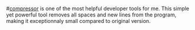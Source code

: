 #[compressor](https://nottgy.github.io/einstain/compressor/index.html)
is one of the most helpful developer tools for me.
This simple yet powerful tool removes all spaces and new lines from the program, making it
exceptionnaly small compared to original version.
